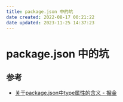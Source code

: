 ```yaml
---
title: package.json 中的坑
date created: 2022-08-17 00:21:22
date updated: 2023-11-25 14:37:23
---
```


# package.json 中的坑

## 参考

- [关于package.json中type属性的含义 - 掘金](https://juejin.cn/post/7032278473389539365)
